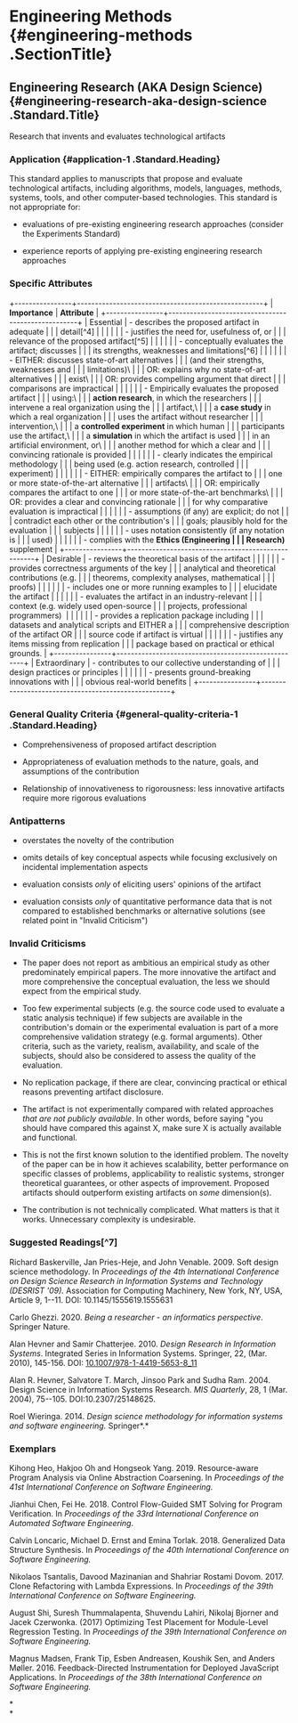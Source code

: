 # Engineering Methods {#engineering-methods .SectionTitle}

## Engineering Research (AKA Design Science) {#engineering-research-aka-design-science .Standard.Title}

Research that invents and evaluates technological artifacts

### Application {#application-1 .Standard.Heading}

This standard applies to manuscripts that propose and evaluate
technological artifacts, including algorithms, models, languages,
methods, systems, tools, and other computer-based technologies. This
standard is not appropriate for:

-   evaluations of pre-existing engineering research approaches
    (consider the Experiments Standard)

-   experience reports of applying pre-existing engineering research
    approaches

### Specific Attributes

+----------------+----------------------------------------------------+
| **Importance** | **Attribute**                                      |
+----------------+----------------------------------------------------+
| Essential      | -   describes the proposed artifact in adequate    |
|                |     detail[^4]                                     |
|                |                                                    |
|                | -   justifies the need for, usefulness of, or      |
|                |     relevance of the proposed artifact[^5]         |
|                |                                                    |
|                | -   conceptually evaluates the artifact; discusses |
|                |     its strengths, weaknesses and limitations[^6]  |
|                |                                                    |
|                | -   EITHER: discusses state-of-art alternatives    |
|                |     (and their strengths, weaknesses and           |
|                |     limitations)\                                  |
|                |     OR: explains why no state-of-art alternatives  |
|                |     exist\                                         |
|                |     OR: provides compelling argument that direct   |
|                |     comparisons are impractical                    |
|                |                                                    |
|                | -   Empirically evaluates the proposed artifact    |
|                |     using:\                                        |
|                |     **action research**, in which the researchers  |
|                |     intervene a real organization using the        |
|                |     artifact,\                                     |
|                |     a **case study** in which a real organization  |
|                |     uses the artifact without researcher           |
|                |     intervention,\                                 |
|                |     a **controlled experiment** in which human     |
|                |     participants use the artifact,\                |
|                |     a **simulation** in which the artifact is used |
|                |     in an artificial environment, or\              |
|                |     another method for which a clear and           |
|                |     convincing rationale is provided               |
|                |                                                    |
|                | -   clearly indicates the empirical methodology    |
|                |     being used (e.g. action research, controlled   |
|                |     experiment)                                    |
|                |                                                    |
|                | -   EITHER: empirically compares the artifact to   |
|                |     one or more state-of-the-art alternative       |
|                |     artifacts\                                     |
|                |     OR: empirically compares the artifact to one   |
|                |     or more state-of-the-art benchmarks\           |
|                |     OR: provides a clear and convincing rationale  |
|                |     for why comparative evaluation is impractical  |
|                |                                                    |
|                | -   assumptions (if any) are explicit; do not      |
|                |     contradict each other or the contribution's    |
|                |     goals; plausibly hold for the evaluation       |
|                |     subjects                                       |
|                |                                                    |
|                | -   uses notation consistently (if any notation is |
|                |     used)                                          |
|                |                                                    |
|                | -   complies with the **Ethics (Engineering        |
|                |     Research)** supplement                         |
+----------------+----------------------------------------------------+
| Desirable      | -   reviews the theoretical basis of the artifact  |
|                |                                                    |
|                | -   provides correctness arguments of the key      |
|                |     analytical and theoretical contributions (e.g. |
|                |     theorems, complexity analyses, mathematical    |
|                |     proofs)                                        |
|                |                                                    |
|                | -   includes one or more running examples to       |
|                |     elucidate the artifact                         |
|                |                                                    |
|                | -   evaluates the artifact in an industry-relevant |
|                |     context (e.g. widely used open-source          |
|                |     projects, professional programmers)            |
|                |                                                    |
|                | -   provides a replication package including       |
|                |     datasets and analytical scripts and EITHER a   |
|                |     comprehensive description of the artifact OR   |
|                |     source code if artifact is virtual             |
|                |                                                    |
|                | -   justifies any items missing from replication   |
|                |     package based on practical or ethical grounds. |
+----------------+----------------------------------------------------+
| Extraordinary  | -   contributes to our collective understanding of |
|                |     design practices or principles                 |
|                |                                                    |
|                | -   presents ground-breaking innovations with      |
|                |     obvious real-world benefits                    |
+----------------+----------------------------------------------------+

### General Quality Criteria {#general-quality-criteria-1 .Standard.Heading}

-   Comprehensiveness of proposed artifact description

-   Appropriateness of evaluation methods to the nature, goals, and
    assumptions of the contribution

-   Relationship of innovativeness to rigorousness: less innovative
    artifacts require more rigorous evaluations

### Antipatterns

-   overstates the novelty of the contribution

-   omits details of key conceptual aspects while focusing exclusively
    on incidental implementation aspects

-   evaluation consists *only* of eliciting users' opinions of the
    artifact

-   evaluation consists *only* of quantitative performance data that is
    not compared to established benchmarks or alternative solutions (see
    related point in "Invalid Criticism")

### Invalid Criticisms

-   The paper does not report as ambitious an empirical study as other
    predominately empirical papers. The more innovative the artifact and
    more comprehensive the conceptual evaluation, the less we should
    expect from the empirical study.

-   Too few experimental subjects (e.g. the source code used to evaluate
    a static analysis technique) if few subjects are available in the
    contribution's domain or the experimental evaluation is part of a
    more comprehensive validation strategy (e.g. formal arguments).
    Other criteria, such as the variety, realism, availability, and
    scale of the subjects, should also be considered to assess the
    quality of the evaluation.

-   No replication package, if there are clear, convincing practical or
    ethical reasons preventing artifact disclosure.

-   The artifact is not experimentally compared with related approaches
    *that are not publicly available*. In other words, before saying
    "you should have compared this against X, make sure X is actually
    available and functional.

-   This is not the first known solution to the identified problem. The
    novelty of the paper can be in how it achieves scalability, better
    performance on specific classes of problems, applicability to
    realistic systems, stronger theoretical guarantees, or other aspects
    of improvement. Proposed artifacts should outperform existing
    artifacts on *some* dimension(s).

-   The contribution is not technically complicated. What matters is
    that it works. Unnecessary complexity is undesirable.

### Suggested Readings[^7]

Richard Baskerville, Jan Pries-Heje, and John Venable. 2009. Soft design
science methodology. In *Proceedings of the 4th International Conference
on Design Science Research in Information Systems and Technology
(DESRIST '09).* Association for Computing Machinery, New York, NY, USA,
Article 9, 1--11. DOI: 10.1145/1555619.1555631

Carlo Ghezzi. 2020. *Being a researcher - an informatics perspective*.
Springer Nature.

Alan Hevner and Samir Chatterjee. 2010. *Design Research in Information
Systems*. Integrated Series in Information Systems. Springer, 22, (Mar.
2010), 145-156. DOI:
[10.1007/978-1-4419-5653-8_11](https://doi.org/10.1007/978-1-4419-5653-8_11)

Alan R. Hevner, Salvatore T. March, Jinsoo Park and Sudha Ram. 2004.
Design Science in Information Systems Research. *MIS Quarterly*, 28, 1
(Mar. 2004), 75--105. DOI:10.2307/25148625.

Roel Wieringa. 2014. *Design science methodology for information systems
and software engineering.* Springer*.*

### Exemplars

Kihong Heo, Hakjoo Oh and Hongseok Yang. 2019. Resource-aware Program
Analysis via Online Abstraction Coarsening. In *Proceedings of the 41st
International Conference on Software Engineering.*

Jianhui Chen, Fei He. 2018. Control Flow-Guided SMT Solving for Program
Verification. In *Proceedings of the 33rd International Conference on
Automated Software Engineering*.

Calvin Loncaric, Michael D. Ernst and Emina Torlak. 2018. Generalized
Data Structure Synthesis. In *Proceedings of the 40th International
Conference on Software Engineering.*

Nikolaos Tsantalis, Davood Mazinanian and Shahriar Rostami Dovom. 2017.
Clone Refactoring with Lambda Expressions. In *Proceedings of the 39th
International Conference on Software Engineering.*

August Shi, Suresh Thummalapenta, Shuvendu Lahiri, Nikolaj Bjorner and
Jacek Czerwonka. (2017) Optimizing Test Placement for Module-Level
Regression Testing. In *Proceedings of the 39th International Conference
on Software Engineering.*

Magnus Madsen, Frank Tip, Esben Andreasen, Koushik Sen, and Anders
Møller. 2016. Feedback-Directed Instrumentation for Deployed JavaScript
Applications. In *Proceedings of the 38th International Conference on
Software Engineering.*

*\
*